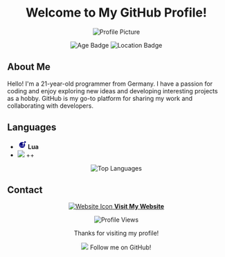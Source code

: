 <!-- README.md -->

<h1 align="center">Welcome to My GitHub Profile!</h1>

<p align="center">
  <img src="https://avatars.githubusercontent.com/u/169314632?v=4" alt="Profile Picture" width="150">
</p>

<p align="center">
  <img src="https://img.shields.io/badge/Age-21-blue?style=flat-square" alt="Age Badge">
  <img src="https://img.shields.io/badge/Location-Germany-green?style=flat-square" alt="Location Badge">
</p>

<h2>About Me</h2>

<p>
  Hello! I'm a 21-year-old programmer from Germany. I have a passion for coding and enjoy exploring new ideas and developing interesting projects as a hobby. GitHub is my go-to platform for sharing my work and collaborating with developers.
</p>

<h2>Languages</h2>

<ul>
  <li><img src="https://raw.githubusercontent.com/github/explore/main/topics/lua/lua.png" width="20"> <strong>Lua</strong></li>
  <li><img src="https://img.icons8.com/color/48/000000/c-plus-plus-logo.png" width="20"> <strong></strong>++</li>
</ul>

<p align="center">
  <img src="https://github-readme-stats.vercel.app/api/top-langs/?username=tokyospliff&layout=compact" alt="Top Languages">
</p>

<h2>Contact</h2>

<p align="center">
  <a href="https://tokyospliff.dev" target="_blank">
    <img src="https://img.icons8.com/nolan/64/internet.png" width="40" alt="Website Icon"> <strong>Visit My Website</strong>
  </a>
</p>

<p align="center">
  <img src="https://komarev.com/ghpvc/?username=tokyospliff&style=flat-square" alt="Profile Views">
</p>

<p align="center">
  Thanks for visiting my profile!
</p>

<!-- Add this at the end to add a footer -->
<footer>
  <p align="center">
    <img src="https://img.icons8.com/nolan/64/github.png" width="20"> Follow me on GitHub!
  </p>
</footer>
